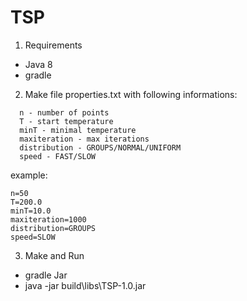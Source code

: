 # TSP

1) Requirements
  - Java 8
  - gradle

2) Make file properties.txt with following informations:
```
  n - number of points
  T - start temperature
  minT - minimal temperature
  maxiteration - max iterations
  distribution - GROUPS/NORMAL/UNIFORM
  speed - FAST/SLOW
  ```
  example:
  ```
  n=50
  T=200.0
  minT=10.0
  maxiteration=1000
  distribution=GROUPS
  speed=SLOW
  ```

3) Make and Run
  - gradle Jar
  - java -jar build\libs\TSP-1.0.jar
